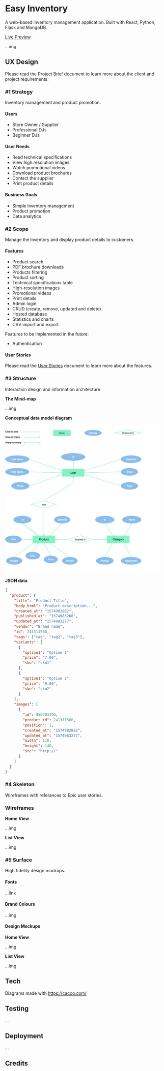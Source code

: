 # Easy Inventory

A web-based inventory management application. Built with React, Python, Flask and MongoDB.

[Live Preview](https://#)

...img

## UX Design

Please read the [Project Brief](ux/Project_Brief.md) document to learn more about the client and project requirements.

### #1 Strategy

Inventory management and product promotion.

#### Users

- Store Owner / Supplier
- Professional DJs
- Beginner DJs

#### User Needs

* Read technical specifications
* View high resolution images
* Watch promotional videos
* Download product brochures
* Contact the supplier
* Print product details

#### Business Goals

* Simple inventory management
* Product promotion
* Data analytics

### #2 Scope

Manage the inventory and display product details to customers.

#### Features

* Product search
* PDF brochure downloads
* Products filtering
* Product sorting
* Technical specifications table
* High-resolution images
* Promotional videos
* Print details
* Admin login
* CRUD (create, remove, updated and delete)
* Hosted database
* Statistics and charts
* CSV import and export

Features to be implemented in the future:

- Authentication

#### User Stories

Please read the [User Stories](ux/User_Stories.md) document to learn more about the features.

### #3 Structure

Interaction design and information architecture.

**The Mind-map**

...img

**Conceptual data model diagram**

![alt text](ux/conceptual_data_model_diagram.png)

**JSON data**

```json
{
  "product": {
    "title": "Product Title",
    "body_html": "Product description...",
    "created_at": "1574982882",
    "published_at": "1574983268",
    "updated_at": "1574983277",
    "vendor": "Brand name",
    "id": 241311560,
    "tags": ["tag", "tag2", "tag3"],
    "variants": [
      {
        "option1": "Option 1",
        "price": "7.00",
        "sku": "sku1"
      },
      {
        "option1": "Option 2",
        "price": "9.00",
        "sku": "sku2"
      }
    ],
    "images": [
      {
        "id": 850703190,
        "product_id": 241311560,
        "position": 1,
        "created_at": "1574982882",
        "updated_at": "1574983277",
        "width": 110,
        "height": 140,
        "src": "http://"
      }
    ]
  }
}

```

### #4 Skeleton

Wireframes with referances to Epic user stories.

### Wireframes

**Home View**

...img

**List View**

...img

### #5 Surface

High fidelity design mockups.

#### Fonts

...link

#### Brand Colours

...img

#### Design Mockups

**Home View**

...img

**List View**

...img

## Tech

Diagrams made with https://cacoo.com/

## Testing

...

## Deployment

...

## Credits